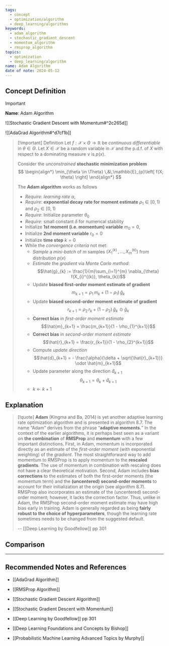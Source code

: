 ```yaml
---
tags:
  - concept
  - optimization/algorithm
  - deep_learning/algorithms
keywords:
  - adam_algorithm
  - stochastic_gradient_descent
  - momentum_algorithm
  - rmsprop_algorithm
topics:
  - optimization
  - deep_learning/algorithm
name: Adam Algorithm
date of note: 2024-05-12
---
```


## Concept Definition

>[!important]
>**Name**: Adam Algorithm

![[Stochastic Gradient Descent with Momentum#^2c265d]]

![[AdaGrad Algorithm#^d7cf1b]]


>[!important] Definition
>Let  $f: \mathcal{X} \times \Theta \to \mathbb{R}$ be *continuous differentiable* in $\theta\in \Theta$. Let $X \in \mathcal{X}$ be a random variable in $\mathcal{X}$ and the p.d.f. of $X$ with respect to a dominating measure $\nu$ is $p(x)$.
>
>Consider the *unconstrained* **stochastic minimization problem** 
>$$
>\begin{align*}
> \min_{\theta \in \Theta} \,&\,\mathbb{E}_{p}\left[  f(X; \theta) \right]
>\end{align*}
>$$
>
>The **Adam algorithm** works as follows
>- *Require*: *learning rate* $\alpha$, 
>- *Require*: **exponential decay rate for moment estimate** $\rho_{1} \in [0,1)$ and $\rho_{2} \in [0,1)$
>- *Require*: Initialize parameter $\theta_{0}$
>- *Require*: small constant $\delta$ for numerical stability
>- Initialize **1st moment (i.e. momentum) variable** $m_{0}=0$, 
>- Initialize **2nd moment variable** $r_{0}=0$
>- Initialize **time step** $k=0$
>- While the *convergence criteria* not met:
>	- *Sample* a *mini-batch* of $m$ samples $(X_{1}^{(k)} \,{,}\ldots{,}\,X_{m}^{(k)} )$ from distribution $p(x)$
>	- *Estimate* the *gradient* via *Monte Carlo method*: $$\hat{g}_{k} := \frac{1}{m}\sum_{i=1}^{m} \nabla_{\theta} f(X_{i}^{(k)}, \theta_{k})$$
>	- Update **biased first-order moment estimate of gradient** $$m_{k+1} = \rho_{1}\,m_{k} + (1 - \rho_{1})\,\hat{g}_{k}$$
>	- Update **biased second-order moment estimate of gradient** $$r_{k+1} = \rho_{2}\,r_{k} + (1 - \rho_{2})\,\hat{g}_{k}\, \odot \hat{g}_{k}$$
>	- **Correct bias** in *first-order moment estimate* $$\hat{m}_{k+1} = \frac{m_{k+1}}{1 - \rho_{1}^{k+1}}$$
>	- **Correct bias** in *second-order moment estimate* $$\hat{r}_{k+1} = \frac{r_{k+1}}{1 - \rho_{2}^{k+1}}$$
>	- Compute *update direction* $$\hat{d}_{k+1} = - \frac{\alpha}{\delta + \sqrt{\hat{r}_{k+1}}} \odot \hat{m}_{k+1}$$
>	- Update parameter along the direction $\hat{d}_{k+1}$ $$\theta_{k+1} = \theta_{k} + \hat{d}_{k+1}$$ 
>	- $k \leftarrow k+1$



## Explanation

>[!quote]
>**Adam** (Kingma and Ba, 2014) is yet another adaptive learning rate optimization algorithm and is presented in algorithm 8.7. The name “Adam” derives from the phrase “**adaptive moments.**” In the context of the earlier algorithms, it is perhaps best seen as a variant on **the combination** of **RMSProp** and **momentum** with a few important distinctions. First, in Adam, momentum is incorporated directly as an estimate of the *first-order moment* (with exponential weighting) of the *gradient*. The most straightforward way to add momentum to RMSProp is to apply momentum to the **rescaled gradients**. The use of momentum in combination with rescaling does not have a clear theoretical motivation. Second, Adam includes **bias corrections** to the estimates of both the first-order moments (the momentum term) and the **(uncentered) second-order moments** to account for their initialization at the origin (see algorithm 8.7). RMSProp also incorporates an estimate of the (uncentered) second-order moment; however, it lacks the correction factor. Thus, unlike in Adam, the RMSProp second-order moment estimate may have high bias early in training. Adam is generally regarded as being **fairly robust to the choice of hyperparameters**, though the learning rate sometimes needs to be changed from the suggested default.
>
>-- [[Deep Learning by Goodfellow]] pp 301



## Comparison







-----------
##  Recommended Notes and References

- [[AdaGrad Algorithm]]
- [[RMSProp Algorithm]]


- [[Stochastic Gradient Descent Algorithm]]
- [[Stochastic Gradient Descent with Momentum]]


- [[Deep Learning by Goodfellow]] pp 301
- [[Deep Learning Foundations and Concepts by Bishop]]
- [[Probabilistic Machine Learning Advanced Topics by Murphy]]